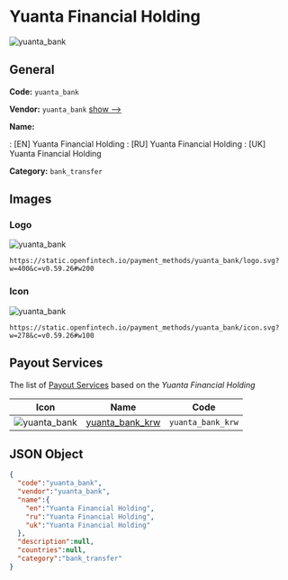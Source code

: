 
# Yuanta Financial Holding 
![yuanta_bank](https://static.openfintech.io/payment_methods/yuanta_bank/logo.svg?w=400&c=v0.59.26#w200)  

## General 
**Code:** `yuanta_bank` 
 
**Vendor:** `yuanta_bank` [show -->](/vendors/yuanta_bank/) 
 
**Name:** 
 
:	[EN] Yuanta Financial Holding 
:	[RU] Yuanta Financial Holding 
:	[UK] Yuanta Financial Holding 
 
**Category:** `bank_transfer` 
 

## Images 

### Logo 
![yuanta_bank](https://static.openfintech.io/payment_methods/yuanta_bank/logo.svg?w=400&c=v0.59.26#w200)  

```
https://static.openfintech.io/payment_methods/yuanta_bank/logo.svg?w=400&c=v0.59.26#w200
```  

### Icon 
![yuanta_bank](https://static.openfintech.io/payment_methods/yuanta_bank/icon.svg?w=278&c=v0.59.26#w100)  

```
https://static.openfintech.io/payment_methods/yuanta_bank/icon.svg?w=278&c=v0.59.26#w100
```  

## Payout Services 
 
The list of [Payout Services](/payout-services/) based on the _Yuanta Financial Holding_ 

|Icon|Name|Code| 
|:---:|:---:|:---:| 
|![yuanta_bank](https://static.openfintech.io/payout_methods/yuanta_bank/icon.png?w=278&c=v0.59.26#w40) |[yuanta_bank_krw](/payout-services/yuanta_bank_krw/)|`yuanta_bank_krw`| 
 

## JSON Object 

```json
{
  "code":"yuanta_bank",
  "vendor":"yuanta_bank",
  "name":{
    "en":"Yuanta Financial Holding",
    "ru":"Yuanta Financial Holding",
    "uk":"Yuanta Financial Holding"
  },
  "description":null,
  "countries":null,
  "category":"bank_transfer"
}
```  
